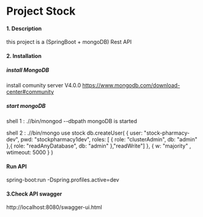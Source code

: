 # Project Stock

#### 1. Description 
this project is a (SpringBoot + mongoDB) Rest API

#### 2. Installation
##### install MongoDB 
install comunity server V4.0.0 https://www.mongodb.com/download-center#community
##### start mongoDB
shell 1 : ./<installDir>/bin/mongod --dbpath <path to new folder sb>
mongoDB is started

shell 2 : ./<installDir>/bin/mongo
use stock
db.createUser( { user: "stock-pharmacy-dev",
                 pwd: "stockpharmacy1dev",
                 roles: [ { role: "clusterAdmin", db: "admin" },{ role: "readAnyDatabase", db: "admin" },"readWrite"] },
               { w: "majority" , wtimeout: 5000 } )
 
#### Run API
spring-boot:run -Dspring.profiles.active=dev 

#### 3.Check API swagger
http://localhost:8080/swagger-ui.html
